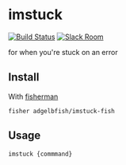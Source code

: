 # imstuck

[![Build Status][travis-badge]][travis-link]
[![Slack Room][slack-badge]][slack-link]

for when you're stuck on an error

## Install

With [fisherman]

```
fisher adgelbfish/imstuck-fish
```

## Usage

```fish
imstuck {commmand}
```

[travis-link]: https://travis-ci.org/adgelbfish/imstuck
[travis-badge]: https://img.shields.io/travis/adgelbfish/imstuck.svg
[slack-link]: https://fisherman-wharf.herokuapp.com
[slack-badge]: https://fisherman-wharf.herokuapp.com/badge.svg
[fisherman]: https://github.com/fisherman/fisherman
